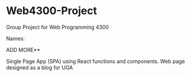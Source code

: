 # Web4300-Project
Group Project for Web Programming 4300

Names:

ADD MORE**

Single Page App (SPA) using React functions and components. Web page designed as a blog for UGA

